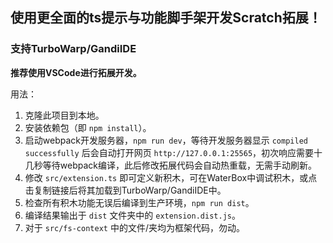 ## 使用更全面的ts提示与功能脚手架开发Scratch拓展！
### 支持TurboWarp/GandiIDE

**推荐使用VSCode进行拓展开发。**

用法：
1. 克隆此项目到本地。
2. 安装依赖包（即 `npm install`）。
3. 启动webpack开发服务器，`npm run dev`，等待开发服务器显示 `compiled successfully` 后会自动打开网页 `http://127.0.0.1:25565`，初次响应需要十几秒等待webpack编译，此后修改拓展代码会自动热重载，无需手动刷新。
4. 修改 `src/extension.ts` 即可定义新积木，可在WaterBox中调试积木，或点击复制链接后将其加载到TurboWarp/GandiIDE中。
5. 检查所有积木功能无误后编译到生产环境，`npm run dist`。
6. 编译结果输出于 `dist` 文件夹中的 `extension.dist.js`。
7. 对于 `src/fs-context` 中的文件/夹均为框架代码，勿动。